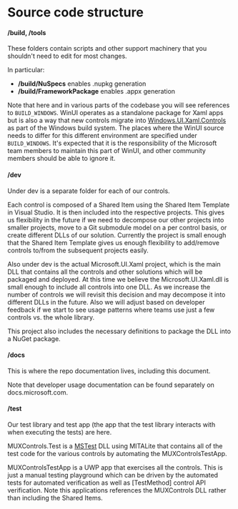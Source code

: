 # Source code structure

#### /build, /tools

These folders contain scripts and other support machinery that you shouldn't 
need to edit for most changes.

In particular:

* **/build/NuSpecs** enables .nupkg generation
* **/build/FrameworkPackage** enables .appx generation

Note that here and in various parts of the codebase you will see references to 
`BUILD_WINDOWS`. WinUI operates as a standalone package for Xaml apps but is 
also a way that new controls migrate into [Windows.UI.Xaml.Controls](https://docs.microsoft.com/uwp/api/Windows.UI.Xaml.Controls) 
as part of the Windows build system. The places where the WinUI source needs to 
differ for this different environment are specified under `BUILD_WINDOWS`. It's 
expected that it is the responsibility of the Microsoft team members to 
maintain this part of WinUI, and other community members should be able to 
ignore it.

#### /dev

Under dev is a separate folder for each of our controls.

Each control is composed of a Shared Item using the Shared Item Template in 
Visual Studio. It is then included into the respective projects. This gives us 
flexibility in the future if we need to decompose our other projects into 
smaller projects, move to a Git submodule model on a per control basis, or 
create different DLLs of our solution. Currently the project is small enough 
that the Shared Item Template gives us enough flexibility to add/remove 
controls to/from the subsequent projects easily.

Also under dev is the actual Microsoft.UI.Xaml project, which is the main DLL 
that contains all the controls and other solutions which will be packaged and 
deployed. At this time we believe the Microsoft.UI.Xaml.dll is 
small enough to include all controls into one DLL. As we increase the number of 
controls we will revisit this decision and may decompose it into different DLLs 
in the future. Also we will adjust based on developer feedback if we start to see 
usage patterns where teams use just a few controls vs. the whole library.

This project also includes the necessary definitions to package the DLL into a 
NuGet package.

#### /docs

This is where the repo documentation lives, including this document.

Note that developer usage documentation can be found separately on docs.microsoft.com.

#### /test

Our test library and test app (the app that the test library interacts with 
when executing the tests) are here.

MUXControls.Test is a [MSTest](https://docs.microsoft.com/dotnet/api/microsoft.visualstudio.testtools.unittesting) 
DLL using MITALite that contains all of the test code for the various controls 
by automating the MUXControlsTestApp.

MUXControlsTestApp is a UWP app that exercises all the controls. This is just a 
manual testing playground which can be driven by the automated tests for 
automated verification as well as [TestMethod] control API verification. Note 
this applications references the MUXControls DLL rather than including the 
Shared Items.
